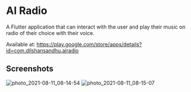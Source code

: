 # AI Radio
A Flutter application that can interact with the user and play their music on
radio of their choice with their voice.

Available at: https://play.google.com/store/apps/details?id=com.dilshansandhu.airadio

## Screenshots

![photo_2021-08-11_08-14-54](https://user-images.githubusercontent.com/67574348/128961610-067f0da3-630b-4398-a0ce-de6983867a8f.jpg)
![photo_2021-08-11_08-15-07](https://user-images.githubusercontent.com/67574348/128961616-0b917df4-6ce7-4794-8159-f08ddd5c3d60.jpg)




